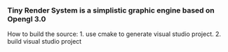 ###   Tiny Render System is a simplistic graphic engine  based on Opengl 3.0

How to build the source:
    1.     use cmake to generate visual studio project.
    2.     build visual studio project





    